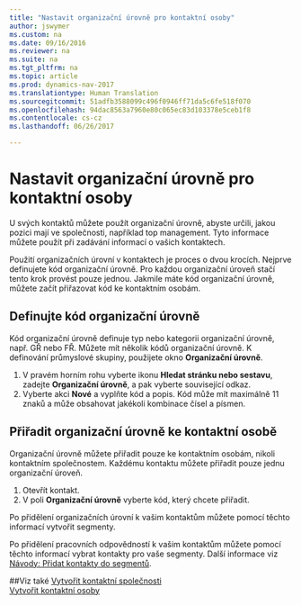 ```yaml
---
title: "Nastavit organizační úrovně pro kontaktní osoby"
author: jswymer
ms.custom: na
ms.date: 09/16/2016
ms.reviewer: na
ms.suite: na
ms.tgt_pltfrm: na
ms.topic: article
ms.prod: dynamics-nav-2017
ms.translationtype: Human Translation
ms.sourcegitcommit: 51adfb3588099c496f0946ff71da5c6fe518f070
ms.openlocfilehash: 94dac8563a7960e80c065ec83d103378e5ceb1f8
ms.contentlocale: cs-cz
ms.lasthandoff: 06/26/2017

---
```

# <a name="set-up-organizational-levels-for-contact-persons"></a>Nastavit organizační úrovně pro kontaktní osoby
U svých kontaktů můžete použít organizační úrovně, abyste určili, jakou pozici mají ve společnosti, například top management. Tyto informace můžete použít při zadávání informací o vašich kontaktech.

Použití organizačních úrovní v kontaktech je proces o dvou krocích. Nejprve definujete kód organizační úrovně. Pro každou organizační úroveň stačí tento krok provést pouze jednou. Jakmile máte kód organizační úrovně, můžete začít přiřazovat kód ke kontaktním osobám.

## <a name="define-an-organizational-level-code"></a>Definujte kód organizační úrovně
Kód organizační úrovně definuje typ nebo kategorii organizační úrovně, např. GŘ nebo FŘ. Můžete mít několik kódů organizační úrovně. K definování průmyslové skupiny, použijete okno **Organizační úrovně**.

1. V pravém horním rohu vyberte ikonu **Hledat stránku nebo sestavu**, zadejte **Organizační úrovně**, a pak vyberte související odkaz.
2. Vyberte akci **Nové** a vyplňte kód a popis. Kód může mít maximálně 11 znaků a může obsahovat jakékoli kombinace čísel a písmen.

## <a name="assign-organizational-levels-to-a-contact-person"></a>Přiřadit organizační úrovně ke kontaktní osobě
Organizační úrovně můžete přiřadit pouze ke kontaktním osobám, nikoli kontaktním společnostem. Každému kontaktu můžete přiřadit pouze jednu organizační úroveň.

1. Otevřít kontakt.
2. V poli **Organizační úrovně** vyberte kód, který chcete přiřadit.

Po přidělení organizačních úrovní k vašim kontaktům můžete pomocí těchto informací vytvořit segmenty.

Po přidělení pracovních odpovědností k vašim kontaktům můžete pomocí těchto informací vybrat kontakty pro vaše segmenty. Další informace viz [Návody: Přidat kontakty do segmentů](marketing-add-contact-segment.md).

##<a name="see-also"></a>Viz také
[Vytvořit kontaktní společnosti](marketing-create-contact-companies.md)  
[Vytvořit kontaktní osoby](marketing-create-contact-persons.md)  

